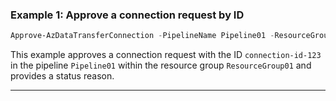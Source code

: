 ### Example 1: Approve a connection request by ID

```powershell
Approve-AzDataTransferConnection -PipelineName Pipeline01 -ResourceGroupName ResourceGroup01 -ConnectionId "connection-id-123" -StatusReason "Approved for processing" -Confirm:$false
```

This example approves a connection request with the ID `connection-id-123` in the pipeline `Pipeline01` within the resource group `ResourceGroup01` and provides a status reason.

---

